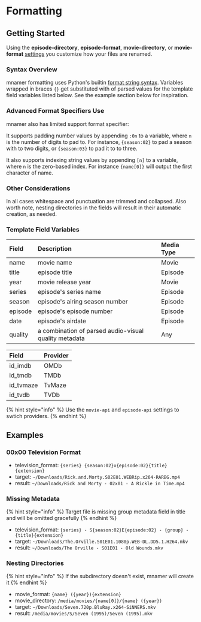 # Formatting

## Getting Started

Using the **episode-directory**, **episode-format**, **movie-directory**, or **movie-format** [settings](configuration.md) you customize how your files are renamed.

### Syntax Overview

mnamer formatting uses Python's builtin [format string syntax](https://docs.python.org/3/library/string.html#format-string-syntax). Variables wrapped in braces `{}` get substituted with of parsed values for the template field variables listed below. See the example section below for inspiration.

### Advanced Format Specifiers Use

mnamer also has limited support format specifier:

It supports padding number values by appending `:0n` to a variable, where `n` is the number of digits to pad to. For instance, `{season:02}` to pad a season with to two digits, or `{season:03}` to pad it to to three.

It also supports indexing string values by appending `[n]` to a variable, where `n` is the zero-based index. For instance `{name[0]}` will output the first character of name.

### Other Considerations

In all cases whitespace and punctuation are trimmed and collapsed. Also worth note, nesting directories in the fields will result in their automatic creation, as needed.

### Template Field Variables

| Field   | Description                                           | Media Type |
| :------ | :---------------------------------------------------- | :--------- |
| name    | movie name                                            | Movie      |
| title   | episode title                                         | Episode    |
| year    | movie release year                                    | Movie      |
| series  | episode's series name                                 | Episode    |
| season  | episode's airing season number                        | Episode    |
| episode | episode's episode number                              | Episode    |
| date    | episode's airdate                                     | Episode    |
| quality | a combination of parsed audio-visual quality metadata | Any        |

| Field     | Provider |
| :-------- | :------- |
| id_imdb   | OMDb     |
| id_tmdb   | TMDb     |
| id_tvmaze | TvMaze   |
| id_tvdb   | TVDb     |

{% hint style="info" %}
Use the `movie-api` and `episode-api` settings to swtich providers.
{% endhint %}

## Examples

### 00x00 Television Format

- television_format: `{series} {season:02}x{episode:02}{title}{extension}`
- target: `~/Downloads/Rick.and.Morty.S02E01.WEBRip.x264-RARBG.mp4`
- result: `~/Downloads/Rick and Morty - 02x01 - A Rickle in Time.mp4`

### Missing Metadata

{% hint style="info" %}
Target file is missing group metadata field in title and will be omitted gracefully
{% endhint %}

- television_format: `{series} - S{season:02}E{episode:02} - {group} - {title}{extension}`
- target: `~/Downloads/The.Orville.S01E01.1080p.WEB-DL.DD5.1.H264.mkv`
- result: `~/Downloads/The Orville - S01E01 - Old Wounds.mkv`

### Nesting Directories

{% hint style="info" %}
If the subdirectory doesn't exist, mnamer will create it
{% endhint %}

- movie_format: `{name} ({year}){extension}`
- movie_directory: `/media/movies/{name[0]}/{name} ({year})`
- target: `~/Downloads/Seven.720p.BluRay.x264-SiNNERS.mkv`
- result: `/media/movies/S/Seven (1995)/Seven (1995).mkv`
